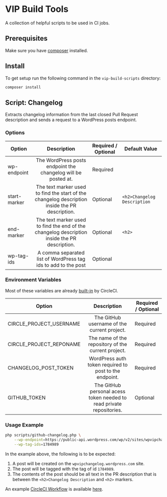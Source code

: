 # VIP Build Tools

A collection of helpful scripts to be used in CI jobs.

## Prerequisites

Make sure you have [composer](https://getcomposer.org/) installed.

## Install

To get setup run the following command in the `vip-build-scripts` directory:

```bash
composer install 
```

## Script: Changelog

Extracts changelog information from the last closed Pull Request description and sends a request to a WordPress posts endpoint.

### Options

| Option       | Description                                                                                    | Required / Optional | Default Value               |
| -------------|:----------------------------------------------------------------------------------------------:|---------------------| --------------------------- |
| wp-endpoint  | The WordPress posts endpoint the changelog will be posted at.                                  | Required            |                             |
| start-marker | The text marker used to find the start of the changelog description inside the PR description. | Optional            | `<h2>Changelog Description` |
| end-marker   | The text marker used to find the end of the changelog description inside the PR description.   | Optional            | `<h2>`                      |
| wp-tag-ids   | A comma separated list of WordPress tag ids to add to the post                                 | Optional            |                             |

### Environment Variables

Most of these variables are already [built-in](https://circleci.com/docs/2.0/env-vars/#built-in-environment-variables) by CircleCI.

| Option                  | Description                                                          | Required / Optional |
| ----------------------- |:--------------------------------------------------------------------:|---------------------| 
| CIRCLE_PROJECT_USERNAME | The GitHub username of the current project.                          | Required            |
| CIRCLE_PROJECT_REPONAME | The name of the repository of the current project.                   | Required            |
| CHANGELOG_POST_TOKEN    | WordPress auth token required to post to the endpoint.               | Required            |
| GITHUB_TOKEN            | The GitHub personal acess token needed to read private repositories. | Optional            |

### Usage Example

```bash
php scripts/github-changelog.php \
    --wp-endpoint=https://public-api.wordpress.com/wp/v2/sites/wpvipchangelog.wordpress.com/posts \
    --wp-tag-ids=1784989
```

In the example above, the following is to be expected:
1. A post will be created on the `wpvipchangelog.wordpress.com` site.
2. The post will be tagged with the tag of id `1784989`.
3. The contents of the post should be all text in the PR description that is between the `<h2>Changelog Description` and `<h2>` markers.

An example [CircleCI Workflow](https://circleci.com/docs/2.0/workflows/) is available [here](/examples/changelog-circleci-config.yml).